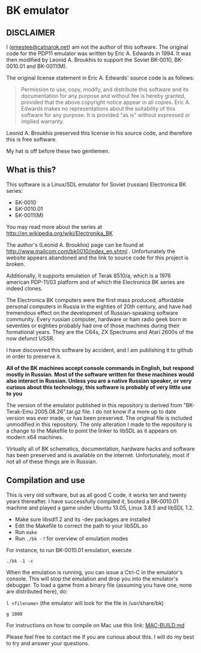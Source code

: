 BK emulator
==========

DISCLAIMER
----------

I (emestee@catnarok.net) am not the author of this software. The original code for the PDP11 emulator was
written by Eric A. Edwards in 1994. It was then modified by Leonid A. Broukhis to support the Soviet BK-0010, 
BK-0010.01 and BK-0011(M). 

The original license statement in Eric A. Edwards' source code is as follows:

> Permission to use, copy, modify, and distribute this software and its documentation for any purpose and without fee is
> hereby granted, provided that the above copyright notice appear in all copies.  Eric A. Edwards makes no representations 
> about the suitability of this software for any purpose.  It is provided "as is" without expressed or implied warranty.

Leonid A. Broukhis preserved this license in his source code, and therefore this is free software.

My hat is off before these two gentlemen.

What is this?
-------------

This software is a Linux/SDL emulator for Soviet (russian) Electronica BK series:

* БК-0010
* БК-0010.01
* БК-0011(М)

You may read more about the series at http://en.wikipedia.org/wiki/Electronika_BK

The author's (Leonid A. Broukhis) page can be found at http://www.mailcom.com/bk0010/index_en.shtml . Unfortunately the
website appears abandoned and the link to source code for this project is broken.

Additionally, it supports emulation of Terak 8510/a, which is a 1976 american PDP-11/03 platform and of which
the Electronica BK series are indeed clones.

The Electronica BK computers were the first mass produced, affordable personal computers in Russia in the eighties of 20th century,
and have had tremendous effect on the development of Russian-speaking software community. Every russian computer, hardware or ham radio
geek born in seventies or eighties probably had one of those machines during their formational years. They are the C64s, ZX Spectrums
and Atari 2600s of the now defunct USSR. 

I have discovered this software by accident, and I am publishing it to github in order to preserve it.

**All of the BK machines accept console commands in English, but respond mostly in Russian. Most of the software written for
these machines would also interact in Russian. Unless you are a native Russian speaker, or very curious about this technology,
this software is probably of very little use to you**

The version of the emulator published in this repository is derived from "BK-Terak-Emu 2005.08.26".tar.gz file. I do not know
if a more up to date version was ever made, or has been preserved. The original file is included unmodified in this repository.
The only alteration I made to the repository is a change to the Makefile to point the linker to libSDL as it appears on 
modern x64 machines.

Virtually all of BK schematics, documentation, hardware hacks and software has been preserved and is available on the internet.
Unfortunately, most if not all of these things are in Russian.

Compilation and use
-------------------

This is very old software, but as all good C code, it works ten and twenty years thereafter. I have successfully compiled it,
booted a BK-0010.01 machine and played a game under Ubuntu 13.05, Linux 3.8.5 and libSDL 1.2.

* Make sure libsdl1.2 and its -dev packages are installed
* Edit the Makefile to correct the path to your libSDL.so 
* Run `make`
* Run `./bk -?` for overview of emulation modes

For instance, to run BK-0010.01 emulation, execute

`./bk -1 -c`

When the emulation is running, you can issue a Ctrl-C in the emulator's console. This will stop the emulation and drop
you into the emulator's debugger. To load a game from a binary file (assuming you have one, none are distributed here), do:

`l <filename>` (the emulator will look for the file in /usr/share/bk)

`g 1000`

For instructions on how to compile on Mac use this link: [MAC-BUILD.md](./MAC-BUILD.md)

Please feel free to contact me if you are curious about this. I will do my best to try and answer your questions.
